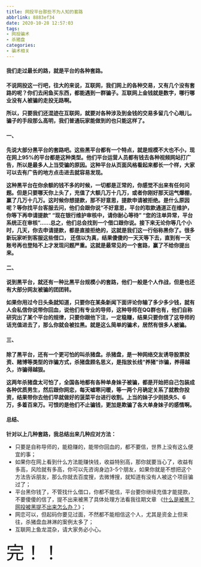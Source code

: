 ```yaml
---
title: 网投平台那些不为人知的套路
abbrlink: 8883ef34
date: 2020-10-28 12:57:03
tags:
- 网投骗术
- 杀猪盘
categories:
- 骗术相关
---
```

#### 我们走过最长的路，就是平台的各种套路。

**不说网投这一行吧，往大的来说，互联网，我们网上的各种交易，又有几个没有套路的呢？你们去闲鱼买东西，都能遇到一群骗子。互联网上金钱就是数字，哪行哪业没有人被骗的走投无路啊。**

**所以，只要我们还混迹在互联网，就要对各种涉及到金钱的交易多留几个心眼儿。骗子的手段那么高明，我们普通玩家能做到的也只能这样了。**

#### 一、
**先说大部分黑平台的套路吧。这些黑平台都有一个特点，就是规模不大也不小，现在网上95%的平台都是这种类型。他们平台运营人员都有钱去各种视频网站打广告，所以是最多人上当受骗的原因。这种平台从页面风格看起来都长一个样，大家可以去有广告的地方点击进去就容易发现。**

**这种黑平台在你余额的钱不多的时候，一切都是正常的，你感觉不出来有任何问题。但是只要哪天你上头了，充值了大额几万十几万，或者你刚好那天运气爆棚，赢了几万十几万。这时候你想提款，那不好意思，提款申请被拒绝。是什么原因呢？等你找平台客服去问，他们会跟你说“不好意思，平台的取款通道正在维护，你等下再申请提款” “现在银行维护审核中，请你耐心等待” “您的注单异常，平台系统正在审核”......总之，他们总会找到一个借口跟你说。接下来无论你等几个小时，几天，你去申请提款，都是直接拒绝的，这就是我们这一行俗称黑你了。很多新玩家听到客服这些借口， 还信以为真，结果傻傻的一天天等下去，直到有一天账号再也登陆不上才发现问题严重。这就是最常见的一个套路，赢了不给你提出来。**

#### 二、
**说到黑平台，就还有一种比黑平台规模小的套路，他们一般是个人作战，但是也还有大部分网友被骗的团团转。**

**如果你用过今日头条就知道，只要你在某条新闻下面评论你输了多少多少钱，就有人会私信你说带你回血，说他们有专业的导师，这种导师在QQ群也有，他们自称研究出了某个平台的规律，只要你跟他下注，一定稳赚，结果只要你信了这导师的话充值进去了，那么你就会被拉黑。就是这么简单的骗术，居然有很多人被骗。**

#### 三、
**除了黑平台，还有一个更可怕的叫杀猪盘。杀猪盘，是一种网络交友诱导股票投资、赌博等类型的诈骗方式，杀猪盘顾名思义，是指放长线“养猪”诈骗，养得越久，诈骗得越狠。**

**这两年杀猪盘太可怕了，全国各地都有各种单身妹子被骗，都是开始把自己包装成各种优质男生，然后跟你网恋，每天嘘寒问暖，等一两个月确定关系了就教你投资，结果带你去他们早就做好的菠菜平台进行收割。上当的妹子少则损失5、6万，多着百来万。可恨的是他们不止骗钱，更加是欺骗了各大单身妹子的感情啊。**

#### 总结、

**针对以上几种套路，我总结出来几种应对方法：**

- 只要是自称导师的，能稳赚的，能带你回血的，都不要信，世界上没有这么便宜的事；
- 如果你在网上看到什么方法能赚快钱，收益特别高，那你就要当心了，收益有多高，风险就有多高，你可以先咨询身边3-5个朋友，如果你就是不想把这个方法告诉朋友，那么你就去百度搜，去微博搜，就知道有没有人被这个项目骗过了；
- 平台黑你钱了，不管找什么借口，你都不能信，平台要你继续充值才能提款，不要傻傻的信了，提不出来被黑了具体处理方法看我往期文章 《[什么是被黑？网投被黑提不出来怎么办？](/archives/ab17cf6.html)》；
- 网恋可以，但起码你要见过面，不然都不能相信这个人，尤其是资金上但来往，杀猪盘血淋淋的案例太多了；
- 互联网上鱼龙混杂，请大家务必小心。

<font size=8>完！！</font>
